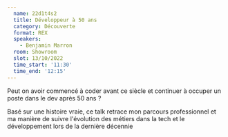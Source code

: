 ```yaml
---
  name: 22d1t4s2
  title: Développeur à 50 ans
  category: Découverte
  format: REX
  speakers: 
    - Benjamin Marron
  room: Showroom
  slot: 13/10/2022
  time_start: '11:30'
  time_end: '12:15'
---
```

Peut on avoir commencé à coder avant ce siècle et continuer à occuper un poste dans le dev après 50 ans ?

Basé sur une histoire vraie, ce talk retrace mon parcours professionnel et ma manière de suivre l'évolution des métiers dans la tech et le développement lors de la dernière décennie
